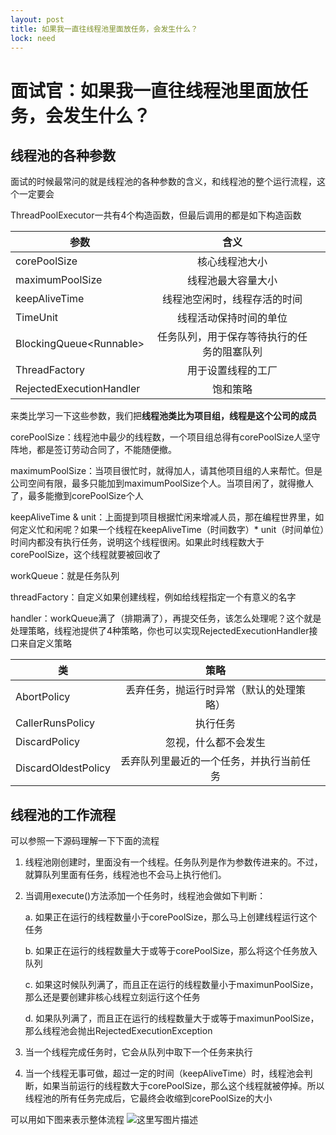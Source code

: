 ```yaml
---
layout: post
title: 如果我一直往线程池里面放任务，会发生什么？
lock: need
---
```


# 面试官：如果我一直往线程池里面放任务，会发生什么？

## 线程池的各种参数
面试的时候最常问的就是线程池的各种参数的含义，和线程池的整个运行流程，这个一定要会

ThreadPoolExecutor一共有4个构造函数，但最后调用的都是如下构造函数

| 参数                       |                    含义                    |      |
| -------------------------- | :----------------------------------------: | ---- |
| corePoolSize               |               核心线程池大小               |      |
| maximumPoolSize            |             线程池最大容量大小             |      |
| keepAliveTime              |        线程池空闲时，线程存活的时间        |      |
| TimeUnit                   |           线程活动保持时间的单位           |      |
| BlockingQueue&lt;Runnable> | 任务队列，用于保存等待执行的任务的阻塞队列 |      |
| ThreadFactory              |             用于设置线程的工厂             |      |
| RejectedExecutionHandler   |                  饱和策略                  |      |

来类比学习一下这些参数，我们把**线程池类比为项目组，线程是这个公司的成员**

corePoolSize：线程池中最少的线程数，一个项目组总得有corePoolSize人坚守阵地，都是签订劳动合同了，不能随便撤。

maximumPoolSize：当项目很忙时，就得加人，请其他项目组的人来帮忙。但是公司空间有限，最多只能加到maximumPoolSize个人。当项目闲了，就得撤人了，最多能撤到corePoolSize个人

keepAliveTime & unit：上面提到项目根据忙闲来增减人员，那在编程世界里，如何定义忙和闲呢？如果一个线程在keepAliveTime（时间数字）* unit（时间单位）时间内都没有执行任务，说明这个线程很闲。如果此时线程数大于corePoolSize，这个线程就要被回收了

workQueue：就是任务队列

threadFactory：自定义如果创建线程，例如给线程指定一个有意义的名字

handler：workQueue满了（排期满了），再提交任务，该怎么处理呢？这个就是处理策略，线程池提供了4种策略，你也可以实现RejectedExecutionHandler接口来自定义策略

| 类                  |                   策略                   |      |
| ------------------- | :--------------------------------------: | ---- |
| AbortPolicy         | 丢弃任务，抛运行时异常（默认的处理策略） |      |
| CallerRunsPolicy    |                 执行任务                 |      |
| DiscardPolicy       |           忽视，什么都不会发生           |      |
| DiscardOldestPolicy | 丢弃队列里最近的一个任务，并执行当前任务 |      |
## 线程池的工作流程
可以参照一下源码理解一下下面的流程

1. 线程池刚创建时，里面没有一个线程。任务队列是作为参数传进来的。不过，就算队列里面有任务，线程池也不会马上执行他们。

2. 当调用execute()方法添加一个任务时，线程池会做如下判断：

	a. 如果正在运行的线程数量小于corePoolSize，那么马上创建线程运行这个任务

	b. 如果正在运行的线程数量大于或等于corePoolSize，那么将这个任务放入队列

	c. 如果这时候队列满了，而且正在运行的线程数量小于maximunPoolSize，那么还是要创建非核心线程立刻运行这个任务

	d. 如果队列满了，而且正在运行的线程数量大于或等于maximunPoolSize，那么线程池会抛出RejectedExecutionException

3. 当一个线程完成任务时，它会从队列中取下一个任务来执行

4. 当一个线程无事可做，超过一定的时间（keepAliveTime）时，线程池会判断，如果当前运行的线程数大于corePoolSize，那么这个线程就被停掉。所以线程池的所有任务完成后，它最终会收缩到corePoolSize的大小

可以用如下图来表示整体流程
![这里写图片描述](https://img-blog.csdn.net/20180612203527437?)